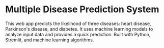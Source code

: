 # Multiple Disease Prediction System
This web app predicts the likelihood of three diseases: heart disease, Parkinson's disease, and diabetes.
It uses machine learning models to analyze input data and provides a quick prediction. Built with Python, Stremlit, and machine learning algorithms.
